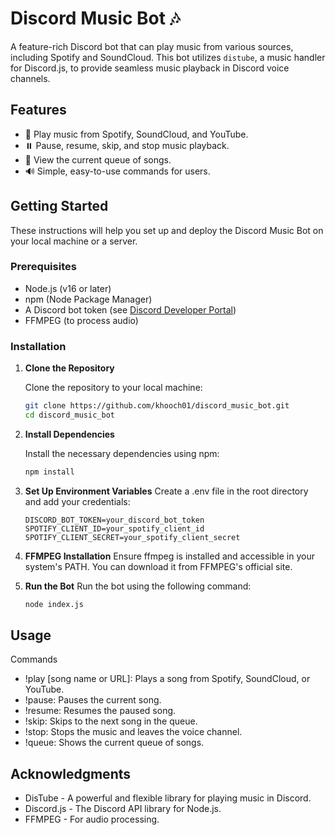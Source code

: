 # Discord Music Bot 🎶

A feature-rich Discord bot that can play music from various sources, including Spotify and SoundCloud. This bot utilizes `distube`, a music handler for Discord.js, to provide seamless music playback in Discord voice channels.

## Features

- 🎵 Play music from Spotify, SoundCloud, and YouTube.
- ⏸️ Pause, resume, skip, and stop music playback.
- 📜 View the current queue of songs.
- 🔊 Simple, easy-to-use commands for users.

## Getting Started

These instructions will help you set up and deploy the Discord Music Bot on your local machine or a server.

### Prerequisites

- Node.js (v16 or later)
- npm (Node Package Manager)
- A Discord bot token (see [Discord Developer Portal](https://discord.com/developers/applications))
- FFMPEG (to process audio)

### Installation

1. **Clone the Repository**

   Clone the repository to your local machine:

   ```bash
   git clone https://github.com/khooch01/discord_music_bot.git
   cd discord_music_bot

2. **Install Dependencies**

    Install the necessary dependencies using npm:

    ```bash
    npm install

3. **Set Up Environment Variables**
    Create a .env file in the root directory and add your credentials:

    ```env
    DISCORD_BOT_TOKEN=your_discord_bot_token
    SPOTIFY_CLIENT_ID=your_spotify_client_id
    SPOTIFY_CLIENT_SECRET=your_spotify_client_secret

4. **FFMPEG Installation**
    Ensure ffmpeg is installed and accessible in your system's PATH. You can download it from FFMPEG's official site.

5. **Run the Bot**
    Run the bot using the following command:
    ```bash
    node index.js

## Usage
Commands
- !play [song name or URL]: Plays a song from Spotify, SoundCloud, or YouTube.
- !pause: Pauses the current song.
- !resume: Resumes the paused song.
- !skip: Skips to the next song in the queue.
- !stop: Stops the music and leaves the voice channel.
- !queue: Shows the current queue of songs.

## Acknowledgments
- DisTube - A powerful and flexible library for playing music in Discord.
- Discord.js - The Discord API library for Node.js.
- FFMPEG - For audio processing.